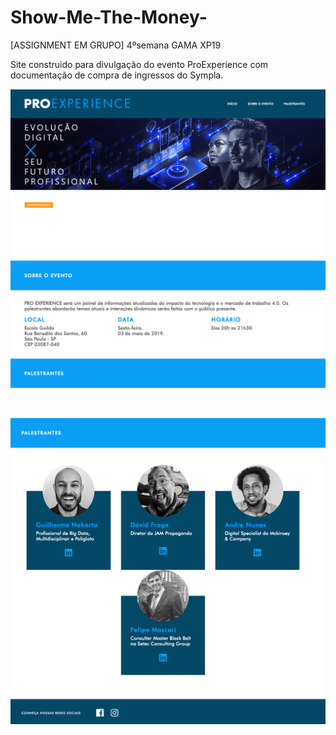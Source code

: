 # Show-Me-The-Money-
[ASSIGNMENT EM GRUPO] 4ºsemana GAMA XP19

Site construido para divulgação do evento  ProExperience com  documentação de compra de ingressos do Sympla.

<img src="https://raw.githubusercontent.com/Aquinolima/Show-Me-The-Money-/master/assets/img/siteproex1.png"></img>

</br>

<img src="https://raw.githubusercontent.com/Aquinolima/Show-Me-The-Money-/master/assets/img/siteproex2.png"></img>
